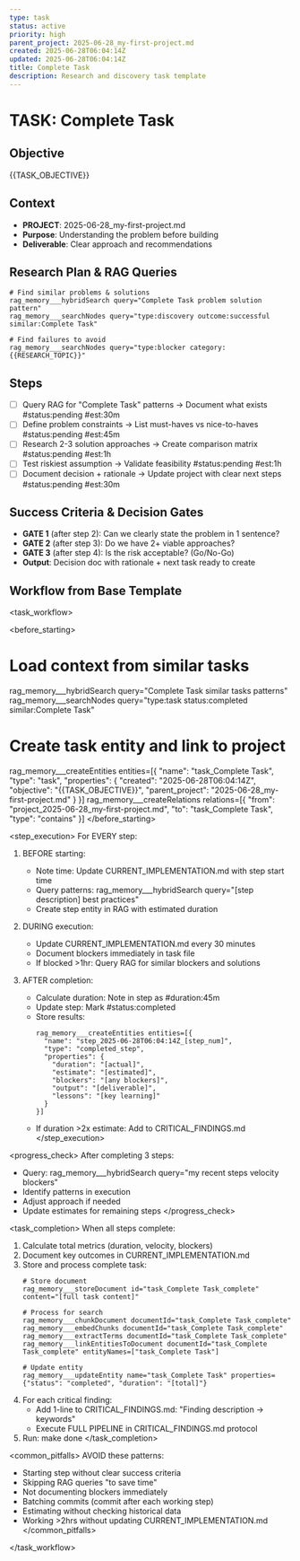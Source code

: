 ```yaml
---
type: task
status: active
priority: high
parent_project: 2025-06-28_my-first-project.md
created: 2025-06-28T06:04:14Z
updated: 2025-06-28T06:04:14Z
title: Complete Task
description: Research and discovery task template
---
```


# TASK: Complete Task

## Objective
{{TASK_OBJECTIVE}}

## Context
- **PROJECT**: 2025-06-28_my-first-project.md
- **Purpose**: Understanding the problem before building
- **Deliverable**: Clear approach and recommendations

## Research Plan & RAG Queries
```
# Find similar problems & solutions
rag_memory___hybridSearch query="Complete Task problem solution pattern"
rag_memory___searchNodes query="type:discovery outcome:successful similar:Complete Task"

# Find failures to avoid
rag_memory___searchNodes query="type:blocker category:{{RESEARCH_TOPIC}}"
```

## Steps
- [ ] Query RAG for "Complete Task" patterns → Document what exists #status:pending #est:30m
- [ ] Define problem constraints → List must-haves vs nice-to-haves #status:pending #est:45m
- [ ] Research 2-3 solution approaches → Create comparison matrix #status:pending #est:1h
- [ ] Test riskiest assumption → Validate feasibility #status:pending #est:1h
- [ ] Document decision + rationale → Update project with clear next steps #status:pending #est:30m

## Success Criteria & Decision Gates
- **GATE 1** (after step 2): Can we clearly state the problem in 1 sentence?
- **GATE 2** (after step 3): Do we have 2+ viable approaches?
- **GATE 3** (after step 4): Is the risk acceptable? (Go/No-Go)
- **Output**: Decision doc with rationale + next task ready to create

## Workflow from Base Template
<task_workflow>

<before_starting>
# Load context from similar tasks
rag_memory___hybridSearch query="Complete Task similar tasks patterns"
rag_memory___searchNodes query="type:task status:completed similar:Complete Task"

# Create task entity and link to project
rag_memory___createEntities entities=[{
  "name": "task_Complete Task",
  "type": "task",
  "properties": {
    "created": "2025-06-28T06:04:14Z",
    "objective": "{{TASK_OBJECTIVE}}",
    "parent_project": "2025-06-28_my-first-project.md"
  }
}]
rag_memory___createRelations relations=[{
  "from": "project_2025-06-28_my-first-project.md",
  "to": "task_Complete Task",
  "type": "contains"
}]
</before_starting>

<step_execution>
For EVERY step:

1. BEFORE starting:
   - Note time: Update CURRENT_IMPLEMENTATION.md with step start time
   - Query patterns: rag_memory___hybridSearch query="[step description] best practices"
   - Create step entity in RAG with estimated duration

2. DURING execution:
   - Update CURRENT_IMPLEMENTATION.md every 30 minutes
   - Document blockers immediately in task file
   - If blocked >1hr: Query RAG for similar blockers and solutions

3. AFTER completion:
   - Calculate duration: Note in step as #duration:45m
   - Update step: Mark #status:completed
   - Store results:
     ```
     rag_memory___createEntities entities=[{
       "name": "step_2025-06-28T06:04:14Z_[step_num]",
       "type": "completed_step",
       "properties": {
         "duration": "[actual]",
         "estimate": "[estimated]",
         "blockers": "[any blockers]",
         "output": "[deliverable]",
         "lessons": "[key learning]"
       }
     }]
     ```
   - If duration >2x estimate: Add to CRITICAL_FINDINGS.md
</step_execution>

<progress_check>
After completing 3 steps:
- Query: rag_memory___hybridSearch query="my recent steps velocity blockers"
- Identify patterns in execution
- Adjust approach if needed
- Update estimates for remaining steps
</progress_check>

<task_completion>
When all steps complete:
1. Calculate total metrics (duration, velocity, blockers)
2. Document key outcomes in CURRENT_IMPLEMENTATION.md
3. Store and process complete task:
   ```
   # Store document
   rag_memory___storeDocument id="task_Complete Task_complete" content="[full task content]"
   
   # Process for search
   rag_memory___chunkDocument documentId="task_Complete Task_complete"
   rag_memory___embedChunks documentId="task_Complete Task_complete"
   rag_memory___extractTerms documentId="task_Complete Task_complete"
   rag_memory___linkEntitiesToDocument documentId="task_Complete Task_complete" entityNames=["task_Complete Task"]
   
   # Update entity
   rag_memory___updateEntity name="task_Complete Task" properties={"status": "completed", "duration": "[total]"}
   ```
4. For each critical finding:
   - Add 1-line to CRITICAL_FINDINGS.md: "Finding description → keywords"
   - Execute FULL PIPELINE in CRITICAL_FINDINGS.md protocol
5. Run: make done
</task_completion>

<common_pitfalls>
AVOID these patterns:
- Starting step without clear success criteria
- Skipping RAG queries "to save time" 
- Not documenting blockers immediately
- Batching commits (commit after each working step)
- Estimating without checking historical data
- Working >2hrs without updating CURRENT_IMPLEMENTATION.md
</common_pitfalls>

</task_workflow>
